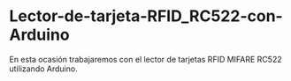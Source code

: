 # Lector-de-tarjeta-RFID_RC522-con-Arduino
En esta ocasión trabajaremos con el lector de tarjetas RFID MIFARE RC522 utilizando Arduino.
